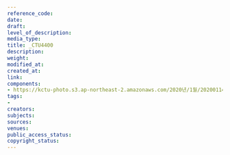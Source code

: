 ```yaml
---
reference_code: 
date: 
draft: 
level_of_description: 
media_type: 
title: _CTU4400
description: 
weight: 
modified_at: 
created_at: 
link: 
components:
- https://kctu-photo.s3.ap-northeast-2.amazonaws.com/2020년/1월/20200114_문중원+열사+상여+청와대+행진+8일차/_CTU4400.jpg
tags:
- 
creators: 
subjects: 
sources: 
venues: 
public_access_status: 
copyright_status: 
---
```

